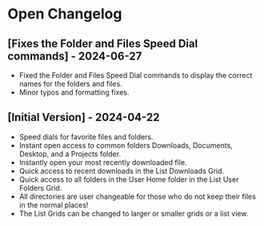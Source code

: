 # Open Changelog

## [Fixes the Folder and Files Speed Dial commands] - 2024-06-27

- Fixed the Folder and Files Speed Dial commands to display the correct names for the folders and files.
- Minor typos and formatting fixes.

## [Initial Version] - 2024-04-22

- Speed dials for favorite files and folders.
- Instant open access to common folders Downloads, Documents, Desktop, and a Projects folder.
- Instantly open your most recently downloaded file.
- Quick access to recent downloads in the List Downloads Grid.
- Quick access to all folders in the User Home folder in the List User Folders Grid.
- All directories are user changeable for those who do not keep their files in the normal places!
- The List Grids can be changed to larger or smaller grids or a list view.
